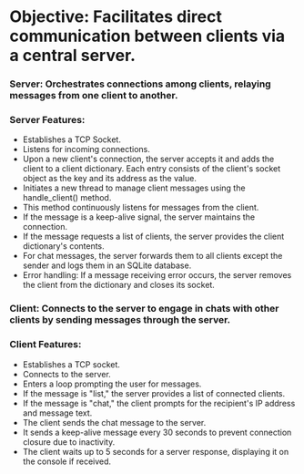 # Objective: Facilitates direct communication between clients via a central server.

### Server: Orchestrates connections among clients, relaying messages from one client to another.

### Server Features:

* Establishes a TCP Socket.
* Listens for incoming connections.
* Upon a new client's connection, the server accepts it and adds the client to a client dictionary. Each entry consists of the client's socket object as the key and its address as the value.
* Initiates a new thread to manage client messages using the handle_client() method.
* This method continuously listens for messages from the client.
* If the message is a keep-alive signal, the server maintains the connection.
* If the message requests a list of clients, the server provides the client dictionary's contents.
* For chat messages, the server forwards them to all clients except the sender and logs them in an SQLite database.
* Error handling: If a message receiving error occurs, the server removes the client from the dictionary and closes its socket.

### Client: Connects to the server to engage in chats with other clients by sending messages through the server.

### Client Features:

* Establishes a TCP socket.
* Connects to the server.
* Enters a loop prompting the user for messages.
* If the message is "list," the server provides a list of connected clients.
* If the message is "chat," the client prompts for the recipient's IP address and message text.
* The client sends the chat message to the server.
* It sends a keep-alive message every 30 seconds to prevent connection closure due to inactivity.
* The client waits up to 5 seconds for a server response, displaying it on the console if received.
